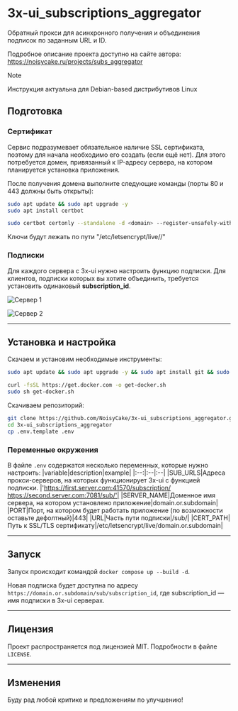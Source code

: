 # 3x-ui_subscriptions_aggregator
Обратный прокси для асинхронного получения и объединения подписок по заданным URL и ID.

Подробное описание проекта доступно на сайте автора: https://noisycake.ru/projects/subs_aggregator

> [!NOTE]
> Инструкция актуальна для Debian-based дистрибутивов Linux

## Подготовка

### Сертификат
Сервис подразумевает обязательное наличие SSL сертификата, поэтому для начала необходимо его создать (если ещё нет). Для этого потребуется домен, привязанный к IP-адресу сервера, на котором планируется установка приложения.

После получения домена выполните следующие команды (порты 80 и 443 должны быть открыты):
```bash
sudo apt update && sudo apt upgrade -y
sudo apt install certbot

sudo certbot certonly --standalone -d <domain> --register-unsafely-without-email
```

Ключи будут лежать по пути "/etc/letsencrypt/live/<domain>/"

### Подписки
Для каждого сервера с 3x-ui нужно настроить функцию подписки. Для клиентов, подписки которых вы хотите объединить, требуется установить одинаковый **subscription_id**.

![Сервер 1](https://i.ibb.co/672ypTMt/image.png)

![Сервер 2](https://i.ibb.co/sSn9byZ/2025-03-18-153330.png)

---
## Установка и настройка

Скачаем и установим необходимые инструменты:
```bash
sudo apt update && sudo apt upgrade -y && sudo apt install git && sudo apt install curl

curl -fsSL https://get.docker.com -o get-docker.sh
sudo sh get-docker.sh
```

Скачиваем репозиторий:
```bash
git clone https://github.com/NoisyCake/3x-ui_subscriptions_aggregator.git
cd 3x-ui_subscriptions_aggregator
cp .env.template .env
```

### Переменные окружения
В файле `.env` содержатся несколько переменных, которые нужно настроить:
|variable|description|example|
|:--:|:--|:--|
|SUB_URLS|Адреса прокси-серверов, на которых функционирует 3x-ui с функцией подписки. |'https://first.server.com:41570/subscription/ https://second.server.com:7081/sub/'|
|SERVER_NAME|Доменное имя сервера, на котором установлено приложение|domain.or.subdomain|
|PORT|Порт, на котором будет работать приложение (по возможности оставьте дефолтный)|443|
|URL|Часть пути подписки|/sub/|
|CERT_PATH|Путь к SSL/TLS сертификату|/etc/letsencrypt/live/domain.or.subdomain|

---
## Запуск

Запуск происходит командой `docker compose up --build -d`.

Новая подписка будет доступна по адресу `https://domain.or.subdomain/sub/subscription_id`, где subscription_id — имя подписки в 3x-ui серверах.

---
## Лицензия

Проект распространяется под лицензией MIT. Подробности в файле `LICENSE`.

---
## Изменения

Буду рад любой критике и предложениям по улучшению!
